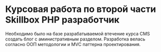 # Курсовая работа по второй части Skillbox PHP разработчик
Необходимо было на базе разрабатываемой втечение курса CMS создать блог с аминистративным разделом. Разработка велась согласно ООП методологии и MVC паттерна проектирования.
